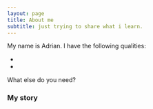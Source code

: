 ```yaml
---
layout: page
title: About me
subtitle: just trying to share what i learn.
---
```


My name is Adrian. I have the following qualities:

-
-

What else do you need?

### My story
